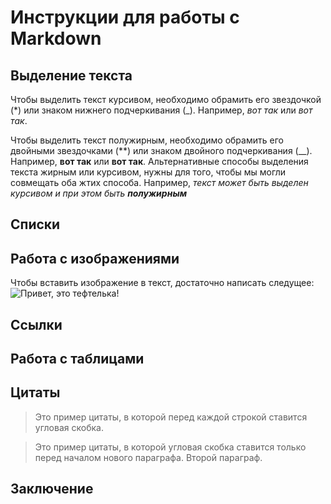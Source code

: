 # Инструкции для работы с Markdown

## Выделение текста

Чтобы выделить текст курсивом, необходимо обрамить его звездочкой (*) или знаком нижнего подчеркивания (_). Например, *вот так* или  _вот так_.

Чтобы выделить текст полужирным, необходимо обрамить его двойными звездочками (**) или знаком двойного подчеркивания (__). Например, **вот так** или __вот так__.
Альтернативные способы выделения текста жирным или курсивом, нужны для того, чтобы мы могли совмещать оба жтих способа. Например, _текст может быть выделен курсивом и при этом быть **полужирным**_
## Списки

## Работа с изображениями

Чтобы вставить изображение в текст, достаточно написать следущее:
![Привет, это тефтелька!](Teftelka.jpg.jfif)

## Ссылки

## Работа с таблицами

## Цитаты

>Это пример цитаты,
>в которой перед каждой строкой
>ставится угловая скобка.

>Это пример цитаты,
в которой угловая скобка
ставится только перед началом нового параграфа.
>Второй параграф.

## Заключение   